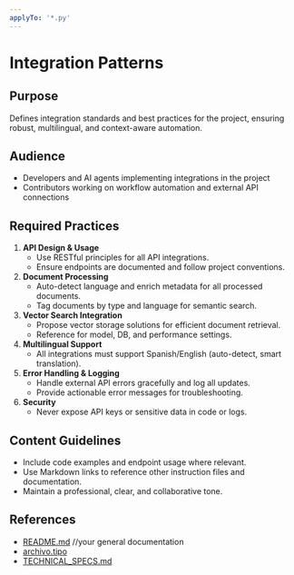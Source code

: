 ```yaml
---
applyTo: '*.py'
---
```

# Integration Patterns

## Purpose
Defines integration standards and best practices for the project, ensuring robust, multilingual, and context-aware automation.

## Audience
- Developers and AI agents implementing integrations in the project
- Contributors working on workflow automation and external API connections

## Required Practices
1. **API Design & Usage**
   - Use RESTful principles for all API integrations.
   - Ensure endpoints are documented and follow project conventions.
2. **Document Processing**
   - Auto-detect language and enrich metadata for all processed documents.
   - Tag documents by type and language for semantic search.
3. **Vector Search Integration**
   - Propose vector storage solutions for efficient document retrieval.
   - Reference for model, DB, and performance settings.
4. **Multilingual Support**
   - All integrations must support Spanish/English (auto-detect, smart translation).
5. **Error Handling & Logging**
   - Handle external API errors gracefully and log all updates.
   - Provide actionable error messages for troubleshooting.
6. **Security**
   - Never expose API keys or sensitive data in code or logs.

## Content Guidelines
- Include code examples and endpoint usage where relevant.
- Use Markdown links to reference other instruction files and documentation.
- Maintain a professional, clear, and collaborative tone.

## References
- [README.md](../../README.md) //your general documentation
- [archivo.tipo](ruta/archivo.tipo)
- [TECHNICAL_SPECS.md](../../TECHNICAL_SPECS.md)